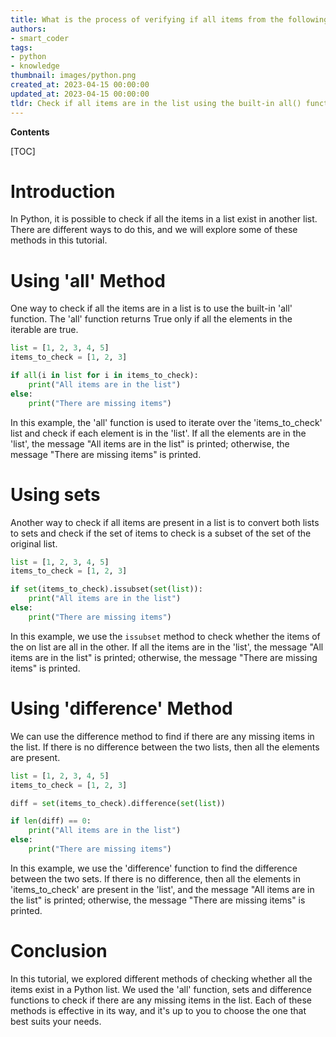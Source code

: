 ```yaml
---
title: What is the process of verifying if all items from the following list are present?
authors:
- smart_coder
tags:
- python
- knowledge
thumbnail: images/python.png
created_at: 2023-04-15 00:00:00
updated_at: 2023-04-15 00:00:00
tldr: Check if all items are in the list using the built-in all() function.
---
```


**Contents**

[TOC]

# Introduction
In Python, it is possible to check if all the items in a list exist in another list. There are different ways to do this, and we will explore some of these methods in this tutorial. 

# Using 'all' Method
One way to check if all the items are in a list is to use the built-in 'all' function. The 'all' function returns True only if all the elements in the iterable are true.

```python
list = [1, 2, 3, 4, 5]
items_to_check = [1, 2, 3]

if all(i in list for i in items_to_check):
    print("All items are in the list")
else:
    print("There are missing items")
```

In this example, the 'all' function is used to iterate over the 'items_to_check' list and check if each element is in the 'list'. If all the elements are in the 'list', the message "All items are in the list" is printed; otherwise, the message "There are missing items" is printed.

# Using sets
Another way to check if all items are present in a list is to convert both lists to sets and check if the set of items to check is a subset of the set of the original list.

```python
list = [1, 2, 3, 4, 5]
items_to_check = [1, 2, 3]

if set(items_to_check).issubset(set(list)):
    print("All items are in the list")
else:
    print("There are missing items")
```

In this example, we use the `issubset` method to check whether the items of the on list are all in the other. If all the items are in the 'list', the message "All items are in the list" is printed; otherwise, the message "There are missing items" is printed.

# Using 'difference' Method
We can use the difference method to find if there are any missing items in the list. If there is no difference between the two lists, then all the elements are present.

```python
list = [1, 2, 3, 4, 5]
items_to_check = [1, 2, 3]

diff = set(items_to_check).difference(set(list))

if len(diff) == 0:
    print("All items are in the list")
else:
    print("There are missing items")
```

In this example, we use the 'difference' function to find the difference between the two sets. If there is no difference, then all the elements in 'items_to_check' are present in the 'list', and the message "All items are in the list" is printed; otherwise, the message "There are missing items" is printed.

# Conclusion
In this tutorial, we explored different methods of checking whether all the items exist in a Python list. We used the 'all' function, sets and difference functions to check if there are any missing items in the list. Each of these methods is effective in its way, and it's up to you to choose the one that best suits your needs.
